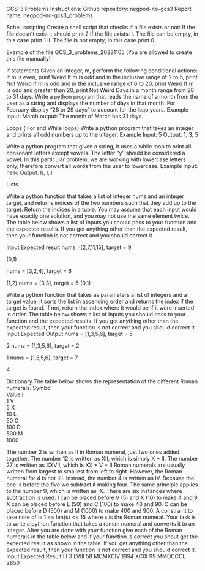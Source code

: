 GCS-3 Problems
Instructions:
Github repository: negpod-no-gcs3
Report name: negpod-no-gcs3_problems


Schell scripting
Create a shell script that checks if a file exists or not:
If the file doesn’t exist it should print 2
If the file exists:
I. The file can be empty, in this case print 1
II. The file is not empty, in this case print 0

Example of the file GCS_3_problems_20221105 (You are allowed to create this file manually)

If statements
Given an integer, m, perform the following conditional actions:
If m  is even, print Weird
If m is odd and in the inclusive range of 2 to 5, print Not Weird
If m is odd and in the inclusive range of 6 to 20, print Weird
If m is odd and greater than  20, print Not Weird
Days in a month range from 28 to 31 days. Write a python program that reads the name of a month from the user as a string and displays the number of days in that month. For February display  “28 or 29 days”  to account for the leap years.
Example 
Input: March
output: The month of March has 31 days.












Loops ( For and While loops)
Write a python program that takes an integer and prints all odd numbers up to the integer.
Example
Input: 5
Output: 1, 3, 5

Write a python program that given a string, it uses a while loop to print all consonant letters except vowels. The letter “y” should be considered a vowel. In this particular problem, we are working with lowercase letters only, therefore convert all words from the user to lowercase.
Example
Input: hello
Output: h, l, l





Lists

Write a python function that takes a list of integer nums and an integer target, and returns indices of the two numbers such that they add up to the target. Return the indices in a tuple. You may assume that each input would have exactly one solution, and you may not use the same element twice.
The table below shows a list of inputs you should pass to your function and the expected results. If you get anything other than the expected result, then your function is not correct and you should correct it

Input
Expected result
nums =[2,7,11,15], target = 9


(0,1)


nums = [3,2,4], target = 6


(1,2)
nums = [3,3], target = 6
(0,1)




Write a python function that takes as parameters a list of integers and a target value, it sorts the list in ascending order and returns the index if the target is found. If not, return the index where it would be if it were inserted in order.
The table below shows a list of inputs you should pass to your function and the expected results. If you get anything other than the expected result, then your function is not correct and you should correct it
Input
Expected Output
nums = [1,3,5,6], target = 5


2
nums = [1,3,5,6], target = 2


1
nums = [1,3,5,6], target = 7


4





Dictionary
The table below shows the representation of the different Roman numerals.
Symbol       
Value
I             
1
V             
5
X             
10
L            
50
C            
100
D           
500
M            
1000


The number 2 is written as II in Roman numeral, just two ones added together. 
The number 12 is written as XII, which is simply X + II. 
The number 27 is written as XXVII, which is XX + V + II
Roman numerals are usually written from largest to smallest from left to right. However, the Roman numeral for 4 is not IIII. Instead, the number 4 is written as IV. Because the one is before the five we subtract it making four. The same principle applies to the number 9, which is written as IX. There are six instances where subtraction is used:
I can be placed before V (5) and X (10) to make 4 and 9. 
X can be placed before L (50) and C (100) to make 40 and 90. 
C can be placed before D (500) and M (1000) to make 400 and 900.
A constraint to take note of is 1 <= len(s) <= 15 where s is the Roman numeral.
Your task is to write a python function that takes a roman numeral and converts it to an integer. After you are done with your function give each of the Roman numerals in the table below and if your function is correct you shout get the expected result as shown in the table. If you get anything other than the expected result, then your function is not correct and you should correct it.
Input
Expected Result
III
3
LVIII
58
MCMXCIV
1994
XCIX
99
MMDCCCL
2850



